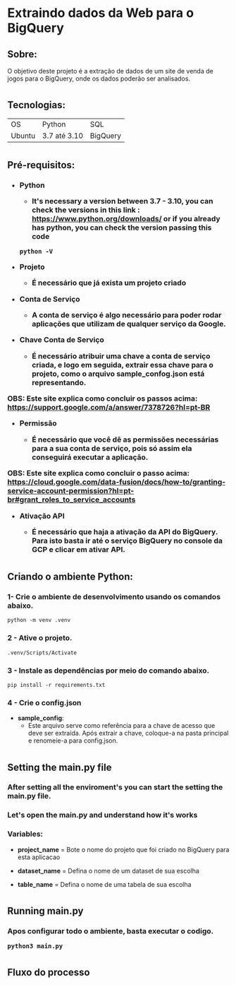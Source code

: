 <h1>Extraindo dados da Web para o BigQuery</h1>

<h2>Sobre:</h2 >

<p>
O objetivo deste projeto é a extração de dados de um site de venda de jogos para o BigQuery, onde os dados poderão ser analisados.
</p>

#

<h2>Tecnologias:</h2>



  <table>
    <tr>
      <td>OS</td>
      <td>Python</td>
      <td>SQL</td>
    </tr>
      <tr>
      <td>Ubuntu </td>
      <td>3.7 até 3.10 </td>
      <td>BigQuery</td>
    </tr>
  </table>

#

<h2>Pré-requisitos:</h2 >



<h3>

- Python
  - It's necessary a version between 3.7 - 3.10, you can check the versions in this link : https://www.python.org/downloads/ or if you already has python, you can check the version passing this code

  ```
  python -V
  ```


- Projeto

  - É necessário que já exista um projeto criado
<p></p>

- Conta de Serviço

  - A conta de serviço é algo necessário para poder rodar aplicações que utilizam de qualquer serviço da Google.
<p></p>

- Chave Conta de Serviço

  - É necessário atribuir uma chave a conta de serviço criada, e logo em seguida, extrair essa chave para o projeto, como o arquivo **sample_confog.json** está representando.

<p></p>

**OBS**: Este site explica como concluir os passos acima:
 https://support.google.com/a/answer/7378726?hl=pt-BR

<p></p>

- Permissão

  - É necessário que você dê as permissões necessárias para a sua conta de serviço, pois só assim ela conseguirá executar a aplicação.

**OBS**: Este site explica como concluir o passo acima:
https://cloud.google.com/data-fusion/docs/how-to/granting-service-account-permission?hl=pt-br#grant_roles_to_service_accounts

<p></p>

- Ativação API

  - É necessário que haja a ativação da API do BigQuery. Para isto basta ir até o serviço BigQuery no console da GCP e clicar em ativar API.

</h3>

<p></p>

#

<h2>Criando o ambiente Python:</h2>
<p>
<h3>1- Crie o ambiente de desenvolvimento usando os comandos abaixo.</h3>

```
python -m venv .venv
```
<h3>2 - Ative o projeto.</h3>

```
.venv/Scripts/Activate
```
<h3>3 - Instale as dependências por meio do comando abaixo.</h3>

```
pip install -r requirements.txt
```
</p>

<h3>4 - Crie o config.json</h3>

- **sample_config**:
  - Este arquivo serve como referência para a chave de acesso que deve ser extraída. Após extrair a chave, coloque-a na pasta principal e renomeie-a para config.json.

#

<h2>Setting the main.py file</h2 >

<p>
  <h3>
  After setting all the enviroment's you can start the setting the main.py file.
  </h3>
</p>

<p>
  <h3>
  Let's open the main.py and understand how it's works
  </h3>
</p>

<p>
  <h3>
  Variables:
</h3>

- **project_name** = Bote o nome do projeto que foi criado no BigQuery para esta aplicacao

- **dataset_name** = Defina o nome de um dataset de sua escolha

- **table_name** = Defina o nome de uma tabela de sua escolha

#

<h2>Running main.py</h2 >

<p>
  <h3>
  Apos configurar todo o ambiente, basta executar o codigo.

  ```
  python3 main.py
  ```
  </h3>
</p>

#

<h2>Fluxo do processo</h2>

